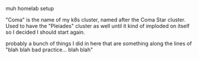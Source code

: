 muh homelab setup

"Coma" is the name of my k8s cluster, named after the Coma Star cluster.
Used to have the "Pleiades" cluster as well until it kind of imploded on itself so I decided I should start again.

probably a bunch of things I did in here that are something along the lines of "blah blah bad practice... blah blah"

